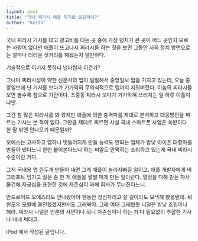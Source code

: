 ```yaml
---
layout: post
title: "국내 찌라시 애플 까기로 일관하나?"
author: "Keith"
---
```


국내 찌라시 기사를 대고 광고비를 대는 곳 중에 가장 덩치가 큰 곳이 어느 곳인지 모르는 사람이 없다만 애플이 뜨고나서 찌라시들 하는 짓을 보면 그동안 사회 정치 방면으로는 얼마나 더러운 짓거리를 해왔는지 알만하다. 

기술적으로 이기지 못하니 냅다씹자 이건가?

그나마 찌라시성이 약한 신문사의 앱이 빌빌해서 중앙일보 입을 가지고 있는데, 오늘 중앙일보에 난 기사를 보다가 기가막혀 무의식적으로 앱까지 지워버렸다. 이놈의 찌라시들 보면 볼수록 참으로 가관이다. 조중동 찌라시 보다가 기가막혀 쓰러지는 일 하루 이틀이냐만. 

그간 참 많은 찌라시를 봐 왔지만 애플에 의한 충격파를 제대로 분석하고 대응방안을 찌르는 기사는 본 적이 없다. 그만큼 제대로 찌르면 사실 국내 스마트폰 사업은 쑥밭이다 한 말 밖엔 안나오기 때문일까? 

오에스는 고사하고 앱하나 멋들어지게 만들 능력도 안되는 업체가 밤낮 아이폰 대항마를 만들어 냈다느니 한번 붙어본다느니 하는 씨알도 안먹히는 소리하고 있는게 국내 찌라시 수준이란 거다.

그저 국내용 앱 한두개 만들어 내면 그게 애플이 놀라자빠질 일이고. 애플 개발자에게 버그리포트 넘기고 질문 좀 한 게 애플을 쩔쩔 매게 만든 일이란다. 열정을 다해 만든 자사 물건에 자긍심을 표현한 것에 자존심이 과해 회사가 무너진다느니.

안드로이드 오에스라도 안나왔어야 한동안 정신차리고 살 길이라도 모색해 봤을텐데. 뭐 윈도우 모발에 올인했겠지만서도 그래봐야. 그래 여태 그래왔듯 니덜은 밤낮 조립이나 해라. 찌라시 니덜은 언론의 사면이나 뭐니 자존심이니 하는 거 다 필요없이 추잡한 기사나 내내 써대고. 

iPod 에서 작성된 글입니다.

